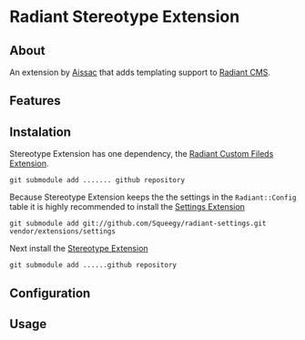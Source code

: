 Radiant Stereotype Extension
===

About
---

An extension by [Aissac][aissac] that adds templating support to [Radiant CMS][radiant].

Features
---

Instalation
---

Stereotype Extension has one dependency, the [Radiant Custom Fileds Extension][rcfe].

    git submodule add ....... github repository

Because Stereotype Extension keeps the the settings in the `Radiant::Config` table it is highly recommended to install the [Settings Extension][rse] 
  
    git submodule add git://github.com/Squeegy/radiant-settings.git vendor/extensions/settings
    
Next install the [Stereotype Extension][rste]

    git submodule add ......github repository
    
Configuration
---

Usage
---


[radiant]: http://radiantcms.org/
[aissac]: http://aissac.ro
[rste]: http://blog.aissac.ro/radiant/stereotype-extension
[rcfe]: htpp://custom_fields
[rse]: http://github.com/Squeegy/radiant-settings/tree/master